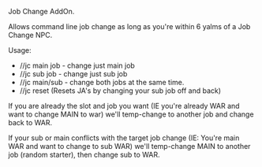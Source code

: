 Job Change AddOn.

Allows command line job change as long as you're within 6 yalms of a Job Change NPC. 

Usage:
* //jc main job - change just main job
* //jc sub job - change just sub job
* //jc main/sub - change both jobs at the same time.
* //jc reset   (Resets JA's by changing your sub job off and back)


If you are already the slot and job you want (IE you're already WAR and want to change MAIN to war) we'll temp-change to another job and change back to WAR.

If your sub or main conflicts with the target job change (IE: You're main WAR and want to change to sub WAR) we'll temp-change MAIN to another job (random starter), then change sub to WAR.

